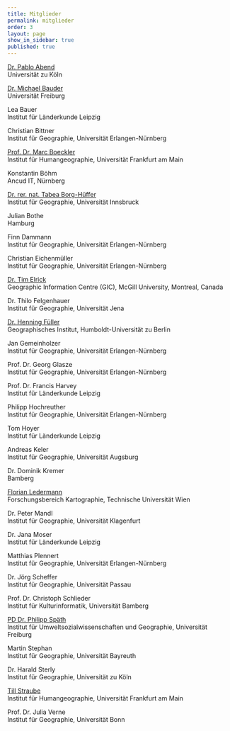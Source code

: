 ```yaml
---
title: Mitglieder
permalink: mitglieder
order: 3
layout: page
show_in_sidebar: true
published: true
---
```



<!-- ************************
     * ACHTUNG BITTE LESEN! *
     ************************

     Damit das mit den Zeilenumbrüchen hinhaut, müssen jeweils hinter der
     ersten Zeile (also hinter dem Namen, bzw. hinter der geschlossenen Klammer
     vom Link) noch zwei Leerzeichen stehen.  -->



[Dr. Pablo Abend](http://www.mekuwi.phil-fak.uni-koeln.de/pablo_abend.html)  
Universität zu Köln

[Dr. Michael Bauder](https://www.geographie.uni-freiburg.de/ikg/mitarb/bauder_m)  
Universität Freiburg

Lea Bauer  
Institut für Länderkunde Leipzig

Christian Bittner  
Institut für Geographie, Universität Erlangen-Nürnberg

[Prof. Dr. Marc Boeckler](https://www.uni-frankfurt.de/45478395/01_portrait)  
Institut für Humangeographie, Universität Frankfurt am Main

Konstantin Böhm  
Ancud IT, Nürnberg

[Dr. rer. nat. Tabea Borg-Hüffer](https://www.uibk.ac.at/geographie/personal/bork-hueffer/)  
Institut für Geographie, Universität Innsbruck

Julian Bothe  
Hamburg

Finn Dammann  
Institut für Geographie, Universität Erlangen-Nürnberg

Christian Eichenmüller  
Institut für Geographie, Universität Erlangen-Nürnberg

[Dr. Tim Elrick](http://gic.geog.mcgill.ca)  
Geographic Information Centre (GIC), McGill University, Montreal, Canada

Dr. Thilo Felgenhauer  
Institut für Geographie, Universität Jena

[Dr. Henning Füller](https://www.geographie.hu-berlin.de/de/Members/fueller_henning)  
Geographisches Institut, Humboldt-Universität zu Berlin

Jan Gemeinholzer  
Institut für Geographie, Universität Erlangen-Nürnberg

Prof. Dr. Georg Glasze  
Institut für Geographie, Universität Erlangen-Nürnberg

Prof. Dr. Francis Harvey  
Institut für Länderkunde Leipzig

Philipp Hochreuther  
Institut für Geographie, Universität Erlangen-Nürnberg

Tom Hoyer  
Institut für Länderkunde Leipzig

Andreas Keler  
Institut für Geographie, Universität Augsburg

Dr. Dominik Kremer  
Bamberg

[Florian Ledermann](http://cartography.tuwien.ac.at/florian-ledermann/)  
Forschungsbereich Kartographie, Technische Universität Wien

Dr. Peter Mandl  
Institut für Geographie, Universität Klagenfurt

Dr. Jana Moser  
Institut für Länderkunde Leipzig

Matthias Plennert  
Institut für Geographie, Universität Erlangen-Nürnberg

Dr. Jörg Scheffer  
Institut für Geographie, Universität Passau

Prof. Dr. Christoph Schlieder  
Institut für Kulturinformatik, Universität Bamberg

[PD Dr. Philipp Späth](https://www.envgov.uni-freiburg.de/de/prof-sugov/Team-SuGov/philipp-spaeth%20)  
Institut für Umweltsozialwissenschaften und Geographie, Universität Freiburg

Martin Stephan  
Institut für Geographie, Universität Bayreuth

Dr. Harald Sterly  
Institut für Geographie, Universität zu Köln

[Till Straube](https://www.uni-frankfurt.de/50025353/01_portrait_de)  
Institut für Humangeographie, Universität Frankfurt am Main

Prof. Dr. Julia Verne  
Institut für Geographie, Universität Bonn
